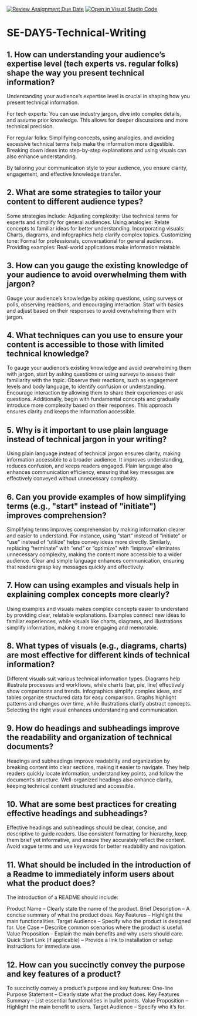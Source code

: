 [![Review Assignment Due Date](https://classroom.github.com/assets/deadline-readme-button-22041afd0340ce965d47ae6ef1cefeee28c7c493a6346c4f15d667ab976d596c.svg)](https://classroom.github.com/a/zsAR-pyY)
[![Open in Visual Studio Code](https://classroom.github.com/assets/open-in-vscode-2e0aaae1b6195c2367325f4f02e2d04e9abb55f0b24a779b69b11b9e10269abc.svg)](https://classroom.github.com/online_ide?assignment_repo_id=18623401&assignment_repo_type=AssignmentRepo)
# SE-DAY5-Technical-Writing
## 1. How can understanding your audience’s expertise level (tech experts vs. regular folks) shape the way you present technical information?
Understanding your audience’s expertise level is crucial in shaping how you present technical information.

For tech experts: You can use industry jargon, dive into complex details, and assume prior knowledge. This allows for deeper discussions and more technical precision.

For regular folks: Simplifying concepts, using analogies, and avoiding excessive technical terms help make the information more digestible. Breaking down ideas into step-by-step explanations and using visuals can also enhance understanding.

By tailoring your communication style to your audience, you ensure clarity, engagement, and effective knowledge transfer.
## 2. What are some strategies to tailor your content to different audience types?
Some strategies include:
Adjusting complexity: Use technical terms for experts and simplify for general audiences.
Using analogies: Relate concepts to familiar ideas for better understanding.
Incorporating visuals: Charts, diagrams, and infographics help clarify complex topics.
Customizing tone: Formal for professionals, conversational for general audiences.
Providing examples: Real-world applications make information relatable.
## 3. How can you gauge the existing knowledge of your audience to avoid overwhelming them with jargon?
Gauge your audience’s knowledge by asking questions, using surveys or polls, observing reactions, and encouraging interaction. Start with basics and adjust based on their responses to avoid overwhelming them with jargon.
## 4. What techniques can you use to ensure your content is accessible to those with limited technical knowledge?
To gauge your audience’s existing knowledge and avoid overwhelming them with jargon, start by asking questions or using surveys to assess their familiarity with the topic. Observe their reactions, such as engagement levels and body language, to identify confusion or understanding. Encourage interaction by allowing them to share their experiences or ask questions. Additionally, begin with fundamental concepts and gradually introduce more complexity based on their responses. This approach ensures clarity and keeps the information accessible.
## 5. Why is it important to use plain language instead of technical jargon in your writing?
Using plain language instead of technical jargon ensures clarity, making information accessible to a broader audience. It improves understanding, reduces confusion, and keeps readers engaged. Plain language also enhances communication efficiency, ensuring that key messages are effectively conveyed without unnecessary complexity.
## 6. Can you provide examples of how simplifying terms (e.g., "start" instead of "initiate") improves comprehension?
Simplifying terms improves comprehension by making information clearer and easier to understand. For instance, using “start” instead of “initiate” or “use” instead of “utilize” helps convey ideas more directly. Similarly, replacing “terminate” with “end” or “optimize” with “improve” eliminates unnecessary complexity, making the content more accessible to a wider audience. Clear and simple language enhances communication, ensuring that readers grasp key messages quickly and effectively.
## 7. How can using examples and visuals help in explaining complex concepts more clearly?
Using examples and visuals makes complex concepts easier to understand by providing clear, relatable explanations. Examples connect new ideas to familiar experiences, while visuals like charts, diagrams, and illustrations simplify information, making it more engaging and memorable.
## 8. What types of visuals (e.g., diagrams, charts) are most effective for different kinds of technical information?
Different visuals suit various technical information types. Diagrams help illustrate processes and workflows, while charts (bar, pie, line) effectively show comparisons and trends. Infographics simplify complex ideas, and tables organize structured data for easy comparison. Graphs highlight patterns and changes over time, while illustrations clarify abstract concepts. Selecting the right visual enhances understanding and communication.
## 9. How do headings and subheadings improve the readability and organization of technical documents?
Headings and subheadings improve readability and organization by breaking content into clear sections, making it easier to navigate. They help readers quickly locate information, understand key points, and follow the document’s structure. Well-organized headings also enhance clarity, keeping technical content structured and accessible.
## 10. What are some best practices for creating effective headings and subheadings?
Effective headings and subheadings should be clear, concise, and descriptive to guide readers. Use consistent formatting for hierarchy, keep them brief yet informative, and ensure they accurately reflect the content. Avoid vague terms and use keywords for better readability and navigation.
## 11. What should be included in the introduction of a Readme to immediately inform users about what the product does?
The introduction of a README should include:

Product Name – Clearly state the name of the product.
Brief Description – A concise summary of what the product does.
Key Features – Highlight the main functionalities.
Target Audience – Specify who the product is designed for.
Use Case – Describe common scenarios where the product is useful.
Value Proposition – Explain the main benefits and why users should care.
Quick Start Link (if applicable) – Provide a link to installation or setup instructions for immediate use.
## 12. How can you succinctly convey the purpose and key features of a product?
To succinctly convey a product’s purpose and key features:
One-line Purpose Statement – Clearly state what the product does.
Key Features Summary – List essential functionalities in bullet points.
Value Proposition – Highlight the main benefit to users.
Target Audience – Specify who it’s for.
